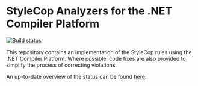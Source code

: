 # StyleCop Analyzers for the .NET Compiler Platform

[![Build status](https://ci.appveyor.com/api/projects/status/8jw2lq431kgg44jl/branch/master?svg=true)](https://ci.appveyor.com/project/sharwell/stylecopanalyzers/branch/master)

This repository contains an implementation of the StyleCop rules using the .NET Compiler Platform. Where possible, code fixes are also provided to simplify the process of correcting violations.

An up-to-date overview of the status can be found [here](http://stylecop.pdelvo.com/).
